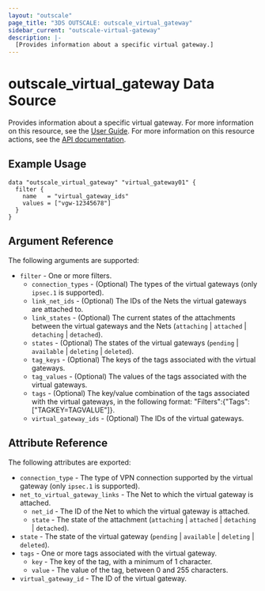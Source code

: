 ```yaml
---
layout: "outscale"
page_title: "3DS OUTSCALE: outscale_virtual_gateway"
sidebar_current: "outscale-virtual-gateway"
description: |-
  [Provides information about a specific virtual gateway.]
---
```


# outscale_virtual_gateway Data Source

Provides information about a specific virtual gateway.
For more information on this resource, see the [User Guide](https://wiki.outscale.net/display/EN/About+Virtual+Private+Gateways).
For more information on this resource actions, see the [API documentation](https://docs.outscale.com/api#3ds-outscale-api-virtualgateway).

## Example Usage

```hcl
data "outscale_virtual_gateway" "virtual_gateway01" {
  filter {
    name   = "virtual_gateway_ids"
    values = ["vgw-12345678"]
  }
}
```

## Argument Reference

The following arguments are supported:

* `filter` - One or more filters.
  * `connection_types` - (Optional) The types of the virtual gateways (only `ipsec.1` is supported).
  * `link_net_ids` - (Optional) The IDs of the Nets the virtual gateways are attached to.
  * `link_states` - (Optional) The current states of the attachments between the virtual gateways and the Nets (`attaching` \| `attached` \| `detaching` \| `detached`).
  * `states` - (Optional) The states of the virtual gateways (`pending` \| `available` \| `deleting` \| `deleted`).
  * `tag_keys` - (Optional) The keys of the tags associated with the virtual gateways.
  * `tag_values` - (Optional) The values of the tags associated with the virtual gateways.
  * `tags` - (Optional) The key/value combination of the tags associated with the virtual gateways, in the following format: &quot;Filters&quot;:{&quot;Tags&quot;:[&quot;TAGKEY=TAGVALUE&quot;]}.
  * `virtual_gateway_ids` - (Optional) The IDs of the virtual gateways.

## Attribute Reference

The following attributes are exported:

* `connection_type` - The type of VPN connection supported by the virtual gateway (only `ipsec.1` is supported).
* `net_to_virtual_gateway_links` - The Net to which the virtual gateway is attached.
  * `net_id` - The ID of the Net to which the virtual gateway is attached.
  * `state` - The state of the attachment (`attaching` \| `attached` \| `detaching` \| `detached`).
* `state` - The state of the virtual gateway (`pending` \| `available` \| `deleting` \| `deleted`).
* `tags` - One or more tags associated with the virtual gateway.
  * `key` - The key of the tag, with a minimum of 1 character.
  * `value` - The value of the tag, between 0 and 255 characters.
* `virtual_gateway_id` - The ID of the virtual gateway.
